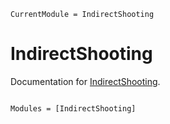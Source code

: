 ```@meta
CurrentModule = IndirectShooting
```

# IndirectShooting

Documentation for [IndirectShooting](https://github.com/GrantHecht/IndirectShooting.jl).

```@index
```

```@autodocs
Modules = [IndirectShooting]
```

